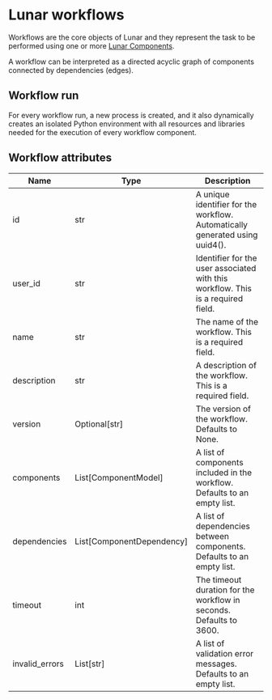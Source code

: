 # Lunar workflows

Workflows are the core objects of Lunar and they represent the task to be performed using one or more [Lunar Components](./component.md).

A workflow can be interpreted as a directed acyclic graph of components connected by dependencies (edges).

## Workflow run

For every workflow run, a new process is created, and it also dynamically creates an isolated Python environment with all resources and libraries needed for the execution of every workflow component.

## Workflow attributes

| Name | Type | Description |
| ----- | ----- | ----- |
| id | str | A unique identifier for the workflow. Automatically generated using uuid4(). |
| user_id | str | Identifier for the user associated with this workflow. This is a required field. |
| name | str | The name of the workflow. This is a required field. |
| description | str | A description of the workflow. This is a required field. |
| version | Optional[str] | The version of the workflow. Defaults to None. |
| components | List[ComponentModel] | A list of components included in the workflow. Defaults to an empty list. | 
| dependencies | List[ComponentDependency] | A list of dependencies between components. Defaults to an empty list. |
| timeout | int | The timeout duration for the workflow in seconds. Defaults to 3600. |
| invalid_errors | List[str] | A list of validation error messages. Defaults to an empty list. |

